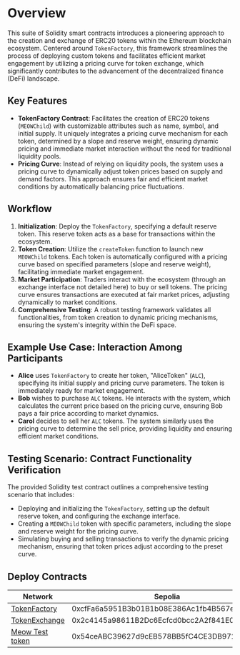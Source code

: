 # Overview

This suite of Solidity smart contracts introduces a pioneering approach to the creation and exchange of ERC20 tokens
within the Ethereum blockchain ecosystem. Centered around `TokenFactory`, this framework streamlines the process of
deploying custom tokens and facilitates efficient market engagement by utilizing a pricing curve for token exchange,
which significantly contributes to the advancement of the decentralized finance (DeFi) landscape.

## Key Features

- **TokenFactory Contract**: Facilitates the creation of ERC20 tokens (`MEOWChild`) with customizable attributes such as
  name, symbol, and initial supply. It uniquely integrates a pricing curve mechanism for each token, determined by a
  slope and reserve weight, ensuring dynamic pricing and immediate market interaction without the need for traditional
  liquidity pools.
- **Pricing Curve**: Instead of relying on liquidity pools, the system uses a pricing curve to dynamically adjust token
  prices based on supply and demand factors. This approach ensures fair and efficient market conditions by automatically
  balancing price fluctuations.

## Workflow

1. **Initialization**: Deploy the `TokenFactory`, specifying a default reserve token. This reserve token acts as a base
   for transactions within the ecosystem.
2. **Token Creation**: Utilize the `createToken` function to launch new `MEOWChild` tokens. Each token is automatically
   configured with a pricing curve based on specified parameters (slope and reserve weight), facilitating immediate
   market engagement.
3. **Market Participation**: Traders interact with the ecosystem (through an exchange interface not detailed here) to
   buy or sell tokens. The pricing curve ensures transactions are executed at fair market prices, adjusting dynamically
   to market conditions.
4. **Comprehensive Testing**: A robust testing framework validates all functionalities, from token creation to dynamic
   pricing mechanisms, ensuring the system's integrity within the DeFi space.

## Example Use Case: Interaction Among Participants

- **Alice** uses `TokenFactory` to create her token, "AliceToken" (`ALC`), specifying its initial supply and pricing
  curve parameters. The token is immediately ready for market engagement.
- **Bob** wishes to purchase `ALC` tokens. He interacts with the system, which calculates the current price based on the
  pricing curve, ensuring Bob pays a fair price according to market dynamics.
- **Carol** decides to sell her `ALC` tokens. The system similarly uses the pricing curve to determine the sell price,
  providing liquidity and ensuring efficient market conditions.

## Testing Scenario: Contract Functionality Verification

The provided Solidity test contract outlines a comprehensive testing scenario that includes:

- Deploying and initializing the `TokenFactory`, setting up the default reserve token, and configuring the exchange
  interface.
- Creating a `MEOWChild` token with specific parameters, including the slope and reserve weight for the pricing curve.
- Simulating buying and selling transactions to verify the dynamic pricing mechanism, ensuring that token prices adjust
  according to the preset curve.

## Deploy Contracts

| Network                                     | Sepolia                                    |
| ------------------------------------------- | ------------------------------------------ |
| [TokenFactory](./src/TokenFactory.sol)      | 0xcfFa6a5951B3b01B1b08E386Ac1fb4B567eCc9fD |
| [TokenExchange](./src/TokenExchange.sol)    | 0x2c4145a98611B2Dc6Ecfcd0bcc2A2f841E0916BF |
| [Meow Test token](./src/mock/TokenTest.sol) | 0x54ceABC39627d9cEB578BB5fC4CE3DB972b2ce69 |
